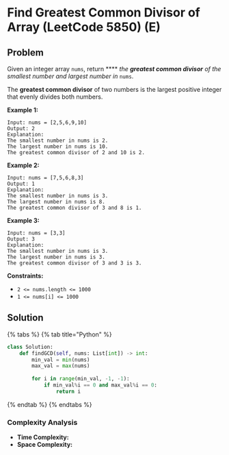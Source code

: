 # Find Greatest Common Divisor of Array (LeetCode 5850) (E)

## Problem

Given an integer array `nums`, return **** _the **greatest common divisor** of the smallest number and largest number in_ `nums`.

The **greatest common divisor** of two numbers is the largest positive integer that evenly divides both numbers.

**Example 1:**

```
Input: nums = [2,5,6,9,10]
Output: 2
Explanation:
The smallest number in nums is 2.
The largest number in nums is 10.
The greatest common divisor of 2 and 10 is 2.
```

**Example 2:**

```
Input: nums = [7,5,6,8,3]
Output: 1
Explanation:
The smallest number in nums is 3.
The largest number in nums is 8.
The greatest common divisor of 3 and 8 is 1.
```

**Example 3:**

```
Input: nums = [3,3]
Output: 3
Explanation:
The smallest number in nums is 3.
The largest number in nums is 3.
The greatest common divisor of 3 and 3 is 3.
```

**Constraints:**

* `2 <= nums.length <= 1000`
* `1 <= nums[i] <= 1000`

## Solution&#x20;

{% tabs %}
{% tab title="Python" %}
```python
class Solution:
    def findGCD(self, nums: List[int]) -> int:
        min_val = min(nums)
        max_val = max(nums)
        
        for i in range(min_val, -1, -1):
            if min_val%i == 0 and max_val%i == 0:
                return i
```
{% endtab %}
{% endtabs %}

### Complexity Analysis

* **Time Complexity:**
* **Space Complexity:**

